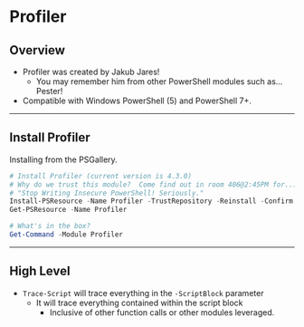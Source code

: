 # Profiler

## Overview

- Profiler was created by Jakub Jares!  
  * You may remember him from other PowerShell modules such as... Pester!
- Compatible with Windows PowerShell (5) and PowerShell 7+.

---

## Install Profiler

Installing from the PSGallery.

```powershell
# Install Profiler (current version is 4.3.0)
# Why do we trust this module?  Come find out in room 406@2:45PM for...
# "Stop Writing Insecure PowerShell! Seriously."
Install-PSResource -Name Profiler -TrustRepository -Reinstall -Confirm:$false
Get-PSResource -Name Profiler

# What's in the box?
Get-Command -Module Profiler
```

---

## High Level

- `Trace-Script` will trace everything in the `-ScriptBlock` parameter
  * It will trace everything contained within the script block
    + Inclusive of other function calls or other modules leveraged.
